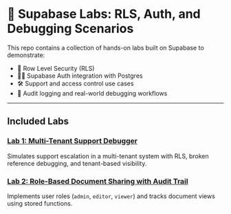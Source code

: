 # 🔬 Supabase Labs: RLS, Auth, and Debugging Scenarios

This repo contains a collection of hands-on labs built on Supabase to demonstrate:
- 🔐 Row Level Security (RLS)
- 🧑‍💻 Supabase Auth integration with Postgres
- 🛠️ Support and access control use cases
- 📝 Audit logging and real-world debugging workflows

---

## Included Labs

### [Lab 1: Multi-Tenant Support Debugger](./lab1-multi-tenant-support-debugger/)
Simulates support escalation in a multi-tenant system with RLS, broken reference debugging, and tenant-based visibility.

### [Lab 2: Role-Based Document Sharing with Audit Trail](./lab2-role-based-document-sharing/)
Implements user roles (`admin`, `editor`, `viewer`) and tracks document views using stored functions.
